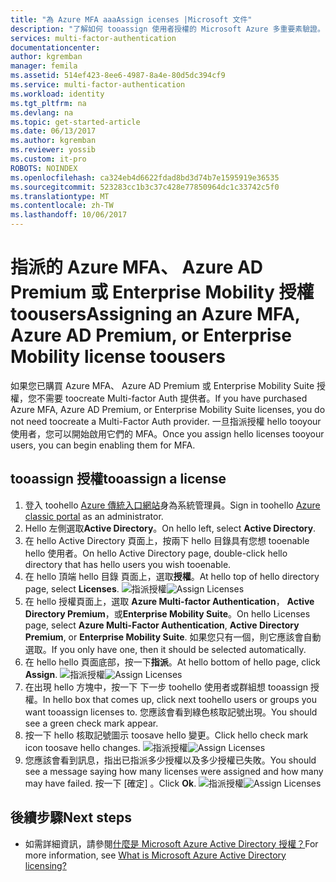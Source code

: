 ```yaml
---
title: "為 Azure MFA aaaAssign icenses |Microsoft 文件"
description: "了解如何 tooassign 使用者授權的 Microsoft Azure 多重要素驗證。"
services: multi-factor-authentication
documentationcenter: 
author: kgremban
manager: femila
ms.assetid: 514ef423-8ee6-4987-8a4e-80d5dc394cf9
ms.service: multi-factor-authentication
ms.workload: identity
ms.tgt_pltfrm: na
ms.devlang: na
ms.topic: get-started-article
ms.date: 06/13/2017
ms.author: kgremban
ms.reviewer: yossib
ms.custom: it-pro
ROBOTS: NOINDEX
ms.openlocfilehash: ca324eb4d6622fdad8bd3d74b7e1595919e36535
ms.sourcegitcommit: 523283cc1b3c37c428e77850964dc1c33742c5f0
ms.translationtype: MT
ms.contentlocale: zh-TW
ms.lasthandoff: 10/06/2017
---
```

# <a name="assigning-an-azure-mfa-azure-ad-premium-or-enterprise-mobility-license-toousers"></a><span data-ttu-id="b6afc-103">指派的 Azure MFA、 Azure AD Premium 或 Enterprise Mobility 授權 toousers</span><span class="sxs-lookup"><span data-stu-id="b6afc-103">Assigning an Azure MFA, Azure AD Premium, or Enterprise Mobility license toousers</span></span>
<span data-ttu-id="b6afc-104">如果您已購買 Azure MFA、 Azure AD Premium 或 Enterprise Mobility Suite 授權，您不需要 toocreate Multi-factor Auth 提供者。</span><span class="sxs-lookup"><span data-stu-id="b6afc-104">If you have purchased Azure MFA, Azure AD Premium, or Enterprise Mobility Suite licenses, you do not need toocreate a Multi-Factor Auth provider.</span></span> <span data-ttu-id="b6afc-105">一旦指派授權 hello tooyour 使用者，您可以開始啟用它們的 MFA。</span><span class="sxs-lookup"><span data-stu-id="b6afc-105">Once you assign hello licenses tooyour users, you can begin enabling them for MFA.</span></span>

## <a name="tooassign-a-license"></a><span data-ttu-id="b6afc-106">tooassign 授權</span><span class="sxs-lookup"><span data-stu-id="b6afc-106">tooassign a license</span></span>
1. <span data-ttu-id="b6afc-107">登入 toohello [Azure 傳統入口網站](https://manage.windowsazure.com)身為系統管理員。</span><span class="sxs-lookup"><span data-stu-id="b6afc-107">Sign in toohello [Azure classic portal](https://manage.windowsazure.com) as an administrator.</span></span>
2. <span data-ttu-id="b6afc-108">Hello 左側選取**Active Directory**。</span><span class="sxs-lookup"><span data-stu-id="b6afc-108">On hello left, select **Active Directory**.</span></span>
3. <span data-ttu-id="b6afc-109">在 hello Active Directory 頁面上，按兩下 hello 目錄具有您想 tooenable hello 使用者。</span><span class="sxs-lookup"><span data-stu-id="b6afc-109">On hello Active Directory page, double-click hello directory that has hello users you wish tooenable.</span></span>
4. <span data-ttu-id="b6afc-110">在 hello 頂端 hello 目錄 頁面上，選取**授權**。</span><span class="sxs-lookup"><span data-stu-id="b6afc-110">At hello top of hello directory page, select **Licenses**.</span></span>
   <span data-ttu-id="b6afc-111">![指派授權](./media/multi-factor-authentication-get-started-assign-licenses/assign1.png)</span><span class="sxs-lookup"><span data-stu-id="b6afc-111">![Assign Licenses](./media/multi-factor-authentication-get-started-assign-licenses/assign1.png)</span></span>
5. <span data-ttu-id="b6afc-112">在 hello 授權頁面上，選取  **Azure Multi-factor Authentication**， **Active Directory Premium**，或**Enterprise Mobility Suite**。</span><span class="sxs-lookup"><span data-stu-id="b6afc-112">On hello Licenses page, select **Azure Multi-Factor Authentication**, **Active Directory Premium**, or **Enterprise Mobility Suite**.</span></span>  <span data-ttu-id="b6afc-113">如果您只有一個，則它應該會自動選取。</span><span class="sxs-lookup"><span data-stu-id="b6afc-113">If you only have one, then it should be selected automatically.</span></span>
6. <span data-ttu-id="b6afc-114">在 hello hello 頁面底部，按一下**指派**。</span><span class="sxs-lookup"><span data-stu-id="b6afc-114">At hello bottom of hello page, click **Assign**.</span></span>
   <span data-ttu-id="b6afc-115">![指派授權](./media/multi-factor-authentication-get-started-assign-licenses/assign3.png)</span><span class="sxs-lookup"><span data-stu-id="b6afc-115">![Assign Licenses](./media/multi-factor-authentication-get-started-assign-licenses/assign3.png)</span></span>
7. <span data-ttu-id="b6afc-116">在出現 hello 方塊中，按一下 下一步 toohello 使用者或群組想 tooassign 授權。</span><span class="sxs-lookup"><span data-stu-id="b6afc-116">In hello box that comes up, click next toohello users or groups you want tooassign licenses to.</span></span>  <span data-ttu-id="b6afc-117">您應該會看到綠色核取記號出現。</span><span class="sxs-lookup"><span data-stu-id="b6afc-117">You should see a green check mark appear.</span></span>
8. <span data-ttu-id="b6afc-118">按一下 hello 核取記號圖示 toosave hello 變更。</span><span class="sxs-lookup"><span data-stu-id="b6afc-118">Click hello check mark icon toosave hello changes.</span></span>
   <span data-ttu-id="b6afc-119">![指派授權](./media/multi-factor-authentication-get-started-assign-licenses/assign4.png)</span><span class="sxs-lookup"><span data-stu-id="b6afc-119">![Assign Licenses](./media/multi-factor-authentication-get-started-assign-licenses/assign4.png)</span></span>
9. <span data-ttu-id="b6afc-120">您應該會看到訊息，指出已指派多少授權以及多少授權已失敗。</span><span class="sxs-lookup"><span data-stu-id="b6afc-120">You should see a message saying how many licenses were assigned and how many may have failed.</span></span>  <span data-ttu-id="b6afc-121">按一下 [確定] 。</span><span class="sxs-lookup"><span data-stu-id="b6afc-121">Click **Ok**.</span></span>
   <span data-ttu-id="b6afc-122">![指派授權](./media/multi-factor-authentication-get-started-assign-licenses/assign5.png)</span><span class="sxs-lookup"><span data-stu-id="b6afc-122">![Assign Licenses](./media/multi-factor-authentication-get-started-assign-licenses/assign5.png)</span></span>

## <a name="next-steps"></a><span data-ttu-id="b6afc-123">後續步驟</span><span class="sxs-lookup"><span data-stu-id="b6afc-123">Next steps</span></span>

- <span data-ttu-id="b6afc-124">如需詳細資訊，請參閱[什麼是 Microsoft Azure Active Directory 授權？](../active-directory/active-directory-licensing-what-is.md)</span><span class="sxs-lookup"><span data-stu-id="b6afc-124">For more information, see [What is Microsoft Azure Active Directory licensing?](../active-directory/active-directory-licensing-what-is.md)</span></span>
